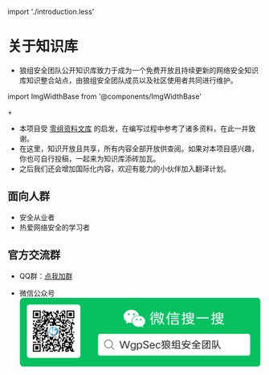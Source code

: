 import './introduction.less'

# 关于知识库

- 狼组安全团队公开知识库致力于成为一个免费开放且持续更新的网络安全知识库知识整合站点，由狼组安全团队成员以及社区使用者共同进行维护。

import ImgWidthBase from '@components/ImgWidthBase'

<div className="pic-plus">
  <ImgWidthBase url="antd-icon.svg" width={120} />
   <span>+</span>
  <ImgWidthBase url="markdown-icon.svg" height={120}/> 
</div>

- 本项目受 [零组资料文库](https://wiki.0-sec.org) 的启发，在编写过程中参考了诸多资料，在此一并致谢。
- 在这里，知识开放且共享，所有内容全部开放供查阅。如果对本项目感兴趣，你也可自行投稿，一起来为知识库添砖加瓦。
- 之后我们还会增加国际化内容，欢迎有能力的小伙伴加入翻译计划。

## 面向人群

- 安全从业者
- 热爱网络安全的学习者

## 官方交流群

- QQ群：[点我加群](https://jq.qq.com/?_wv=1027&k=5uD8wCn)

- 微信公众号 ![WgpSec狼组安全团队](README/wechat.png)